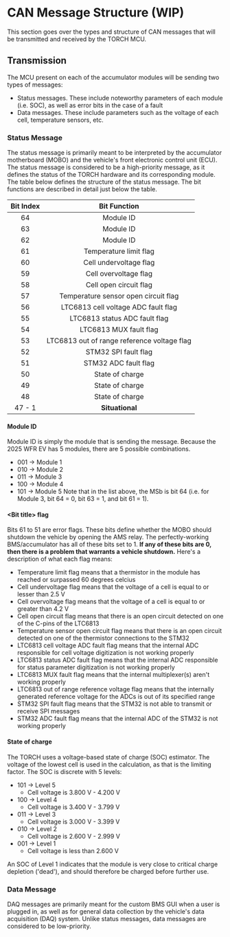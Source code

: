 # CAN Message Structure (WIP)
This section goes over the types and structure of CAN messages that will be transmitted and received by the TORCH MCU.

## Transmission
The MCU present on each of the accumulator modules will be sending two types of messages:
- Status messages. These include noteworthy parameters of each module (i.e. SOC), as well as error bits in the case of a fault
- Data messages. These include parameters such as the voltage of each cell, temperature sensors, etc.

### Status Message
The status message is primarily meant to be interpreted by the accumulator motherboard (MOBO) and the vehicle's front electronic control unit (ECU). The status message
is considered to be a high-priority message, as it defines the status of the TORCH hardware and its corresponding module. The table below defines the structure of the
status message. The bit functions are described in detail just below the table.

| Bit Index      | Bit Function |
| :----:        |    :----:   |
| 64   | Module ID                |
| 63   | Module ID                |
| 62   | Module ID                |
| 61   | Temperature limit flag   |
| 60   | Cell undervoltage flag   |
| 59   | Cell overvoltage flag    |
| 58   | Cell open circuit flag   |
| 57   | Temperature sensor open circuit flag |
| 56   | LTC6813 cell voltage ADC fault flag  |
| 55   | LTC6813 status ADC fault flag  |
| 54   | LTC6813 MUX fault flag |
| 53   | LTC6813 out of range reference voltage flag   |
| 52   | STM32 SPI fault flag  |
| 51   | STM32 ADC fault flag  |
| 50   | State of charge |
| 49   | State of charge |
| 48   | State of charge |
| 47 - 1   | **Situational** |

#### Module ID
Module ID is simply the module that is sending the message. Because the 2025 WFR EV has 5 modules, there are 5 possible combinations.
- 001 -> Module 1
- 010 -> Module 2
- 011 -> Module 3
- 100 -> Module 4
- 101 -> Module 5
Note that in the list above, the MSb is bit 64 (i.e. for Module 3, bit 64 = 0, bit 63 = 1, and bit 61 = 1).

#### &lt;Bit title&gt; flag
Bits 61 to 51 are error flags. These bits define whether the MOBO should shutdown the vehicle by opening the AMS relay.
The perfectly-working BMS/accumulator has all of these bits set to 1. **If any of these bits are 0, then there is a problem that warrants a vehicle shutdown.**
Here's a description of what each flag means:
- Temperature limit flag means that a thermistor in the module has reached or surpassed 60 degrees celcius
- Cell undervoltage flag means that the voltage of a cell is equal to or lesser than 2.5 V
- Cell overvoltage flag means that the voltage of a cell is equal to or greater than 4.2 V
- Cell open circuit flag means that there is an open circuit detected on one of the C-pins of the LTC6813
- Temperature sensor open circuit flag means that there is an open circuit detected on one of the thermistor connections to the STM32
- LTC6813 cell voltage ADC fault flag means that the internal ADC responsible for cell voltage digitization is not working properly
- LTC6813 status ADC fault flag means that the internal ADC responsible for status parameter digitization is not working properly
- LTC6813 MUX fault flag means that the internal multiplexer(s) aren't working properly
- LTC6813 out of range reference voltage flag means that the internally generated reference voltage for the ADCs is out of its specified range
- STM32 SPI fault flag means that the STM32 is not able to transmit or receive SPI messages
- STM32 ADC fault flag means that the internal ADC of the STM32 is not working properly

#### State of charge
The TORCH uses a voltage-based state of charge (SOC) estimator. The voltage of the lowest cell is used in the calculation, as that is the limiting factor.
The SOC is discrete with 5 levels:
- 101 -> Level 5
  - Cell voltage is 3.800 V - 4.200 V
- 100 -> Level 4
  - Cell voltage is 3.400 V - 3.799 V
- 011 -> Level 3
  - Cell voltage is 3.000 V - 3.399 V
- 010 -> Level 2
  - Cell voltage is 2.600 V - 2.999 V
- 001 -> Level 1
  - Cell voltage is less than 2.600 V

An SOC of Level 1 indicates that the module is very close to critical charge depletion ('dead'), and should therefore be charged before further use.

### Data Message
DAQ messages are primarily meant for the custom BMS GUI when a user is plugged in, as well as for general data collection by the vehicle's data acquisition (DAQ) 
system. Unlike status messages, data messages are considered to be low-priority.
